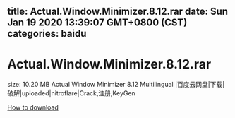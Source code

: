 
title: Actual.Window.Minimizer.8.12.rar
date: Sun Jan 19 2020 13:39:07 GMT+0800 (CST)    
categories: baidu
---

# Actual.Window.Minimizer.8.12.rar
size: 10.20 MB
 Actual Window Minimizer 8.12 Multilingual |百度云网盘|下载|破解|uploaded|nitroflare|Crack,注册,KeyGen
 

[How to download](https://bpcam.bemobtrk.com/go/2ceec3aa-1ca2-46d6-b9ff-aaa5c184517c?jno=3088)